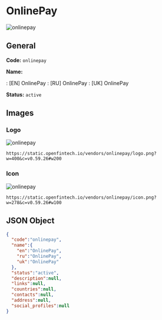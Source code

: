 
# OnlinePay 
![onlinepay](https://static.openfintech.io/vendors/onlinepay/logo.png?w=400&c=v0.59.26#w200)  

## General 
 
**Code:** `onlinepay` 
 
**Name:** 
 
:	[EN] OnlinePay 
:	[RU] OnlinePay 
:	[UK] OnlinePay 
 
**Status:** `active` 
 

## Images 

### Logo 
 
![onlinepay](https://static.openfintech.io/vendors/onlinepay/logo.png?w=400&c=v0.59.26#w200)  

```
https://static.openfintech.io/vendors/onlinepay/logo.png?w=400&c=v0.59.26#w200
```  

### Icon 
 
![onlinepay](https://static.openfintech.io/vendors/onlinepay/icon.png?w=278&c=v0.59.26#w100)  

```
https://static.openfintech.io/vendors/onlinepay/icon.png?w=278&c=v0.59.26#w100
```  

## JSON Object 

```json
{
  "code":"onlinepay",
  "name":{
    "en":"OnlinePay",
    "ru":"OnlinePay",
    "uk":"OnlinePay"
  },
  "status":"active",
  "description":null,
  "links":null,
  "countries":null,
  "contacts":null,
  "address":null,
  "social_profiles":null
}
```  
